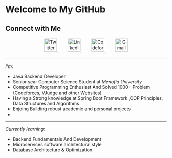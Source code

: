 # Welcome to My GitHub 



##  Connect with Me  
<p align="center" style="margin: 20px 0;">
  <a href="https://x.com/ma7amad_salem" target="_blank" style="margin: 0 15px;">
    <img src="https://img.shields.io/badge/X-000000?style=for-the-badge&logo=x&logoColor=white&logoWidth=30" alt="Twitter" height="40">
  </a>
  <a href="https://www.linkedin.com/in/mohamed-salem-8491362a0/" target="_blank" style="margin: 0 15px;">
    <img src="https://img.shields.io/badge/LinkedIn-0077B5?style=for-the-badge&logo=linkedin&logoColor=white&logoWidth=30" alt="LinkedIn" height="40">
  </a>
  <a href="https://codeforces.com/profile/Leo_Salem" target="_blank" style="margin: 0 15px;">
    <img src="https://img.shields.io/badge/Codeforces-1F8ACB?style=for-the-badge&logo=codeforces&logoColor=white&logoWidth=30" alt="Codeforces" height="40">
  </a>
  <a href="https://mail.google.com/mail/?view=cm&to=mohamed01280368366@gamil.com" target="_blank" style="margin: 0 15px;">
    <img src="https://img.shields.io/badge/Gmail-D14836?style=for-the-badge&logo=gmail&logoColor=white&logoWidth=30" alt="Gmail" height="40">
  </a>
</p>

---

 *I'm:*  
-  Java Backend Developer 
-  Senior year Computer Science Student at *Menofia University*
-  Competitive Programming Enthusiast And Solved 1000+ Problem (Codeforces, VJudge and other Websites)
-  Having a Strong knowledge at Spring Boot Framework ,OOP Principles, Data Structures and Algorithms     
-  Enjoing Building robust academic and personal projects
- 
---

*Currently learning:*
-  Backend Fundamentals And Development  
-  Microservices software architectural style  
-  Database Architecture & Optimization  

